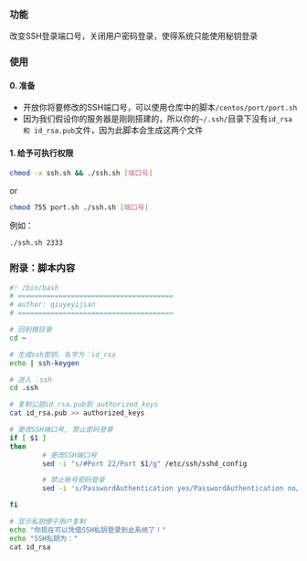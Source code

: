 

### 功能

改变SSH登录端口号，关闭用户密码登录，使得系统只能使用秘钥登录

### 使用

#### 0. 准备

* 开放你将要修改的SSH端口号，可以使用仓库中的脚本`/centos/port/port.sh`
* 因为我们假设你的服务器是刚刚搭建的，所以你的`~/.ssh/`目录下没有`id_rsa 和 id_rsa.pub`文件，因为此脚本会生成这两个文件

#### 1. 给予可执行权限

```bash
chmod -x ssh.sh && ./ssh.sh [端口号]
```
or
```bash
chmod 755 port.sh ./ssh.sh [端口号]
```

例如：

```bash
./ssh.sh 2333
```



### 附录：脚本内容

```bash
#! /bin/bash
# ======================================
# author: qiuyeyijian
# ======================================

# 回到根目录
cd ~

# 生成ssh密钥，名字为：id_rsa
echo | ssh-keygen

# 进入 .ssh
cd .ssh

# 复制公钥id_rsa.pub到 authorized_keys
cat id_rsa.pub >> authorized_keys

# 更改SSH端口号, 禁止密码登录
if [ $1 ]
then
        # 更改SSH端口号
        sed -i "s/#Port 22/Port $1/g" /etc/ssh/sshd_config

        # 禁止账号密码登录
        sed -i 's/PasswordAuthentication yes/PasswordAuthentication no/g' /etc/ssh/sshd_config

fi

# 显示私钥便于用户复制
echo "你现在可以凭借SSH私钥登录到此系统了！"
echo "SSH私钥为："
cat id_rsa
```

